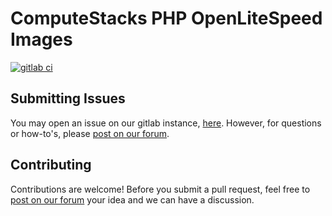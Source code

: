 # ComputeStacks PHP OpenLiteSpeed Images

[![gitlab ci](https://git.cmptstks.com/cs-public/images/php/badges/main/pipeline.svg)](https://git.cmptstks.com/cs-public/images/php/-/jobs)

## Submitting Issues

You may open an issue on our gitlab instance, [here](https://git.cmptstks.com/cs-public/images/php/-/issues). However, for questions or how-to's, please [post on our forum](https://forum.computestacks.com).


## Contributing

Contributions are welcome! Before you submit a pull request, feel free to [post on our forum](https://forum.computestacks.com) your idea and we can have a discussion.

